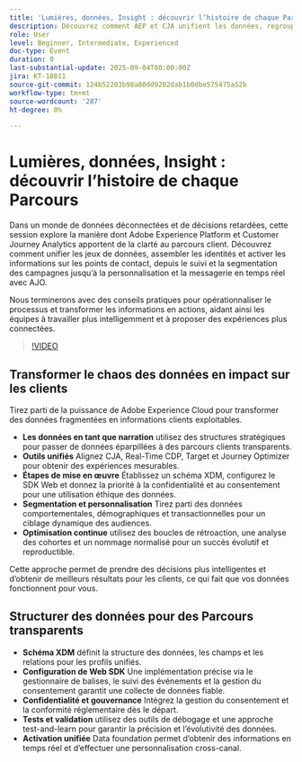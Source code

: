 ```yaml
---
title: 'Lumières, données, Insight : découvrir l’histoire de chaque Parcours'
description: Découvrez comment AEP et CJA unifient les données, regroupent les identités et activent les informations pour une personnalisation en temps réel et des parcours client plus intelligents.
role: User
level: Beginner, Intermediate, Experienced
doc-type: Event
duration: 0
last-substantial-update: 2025-09-04T00:00:00Z
jira: KT-18811
source-git-commit: 124b52203b98a80dd9202dab1b0dbe575475a52b
workflow-type: tm+mt
source-wordcount: '287'
ht-degree: 0%

---
```



# Lumières, données, Insight : découvrir l’histoire de chaque Parcours

Dans un monde de données déconnectées et de décisions retardées, cette session explore la manière dont Adobe Experience Platform et Customer Journey Analytics apportent de la clarté au parcours client. Découvrez comment unifier les jeux de données, assembler les identités et activer les informations sur les points de contact, depuis le suivi et la segmentation des campagnes jusqu’à la personnalisation et la messagerie en temps réel avec AJO.

Nous terminerons avec des conseils pratiques pour opérationnaliser le processus et transformer les informations en actions, aidant ainsi les équipes à travailler plus intelligemment et à proposer des expériences plus connectées.

>[!VIDEO](https://video.tv.adobe.com/v/3471109/?learn=on&enablevpops)

## Transformer le chaos des données en impact sur les clients

Tirez parti de la puissance de Adobe Experience Cloud pour transformer des données fragmentées en informations clients exploitables.

* **Les données en tant que narration** utilisez des structures stratégiques pour passer de données éparpillées à des parcours clients transparents.
* **Outils unifiés** Alignez CJA, Real-Time CDP, Target et Journey Optimizer pour obtenir des expériences mesurables.
* **Étapes de mise en œuvre** Établissez un schéma XDM, configurez le SDK Web et donnez la priorité à la confidentialité et au consentement pour une utilisation éthique des données.
* **Segmentation et personnalisation** Tirez parti des données comportementales, démographiques et transactionnelles pour un ciblage dynamique des audiences.
* **Optimisation continue** utilisez des boucles de rétroaction, une analyse des cohortes et un nommage normalisé pour un succès évolutif et reproductible.

Cette approche permet de prendre des décisions plus intelligentes et d’obtenir de meilleurs résultats pour les clients, ce qui fait que vos données fonctionnent pour vous.

## Structurer des données pour des Parcours transparents

* **Schéma XDM** définit la structure des données, les champs et les relations pour les profils unifiés.
* **Configuration de Web SDK** Une implémentation précise via le gestionnaire de balises, le suivi des événements et la gestion du consentement garantit une collecte de données fiable.
* **Confidentialité et gouvernance** Intégrez la gestion du consentement et la conformité réglementaire dès le départ.
* **Tests et validation** utilisez des outils de débogage et une approche test-and-learn pour garantir la précision et l’évolutivité des données.
* **Activation unifiée** Data foundation permet d’obtenir des informations en temps réel et d’effectuer une personnalisation cross-canal.
